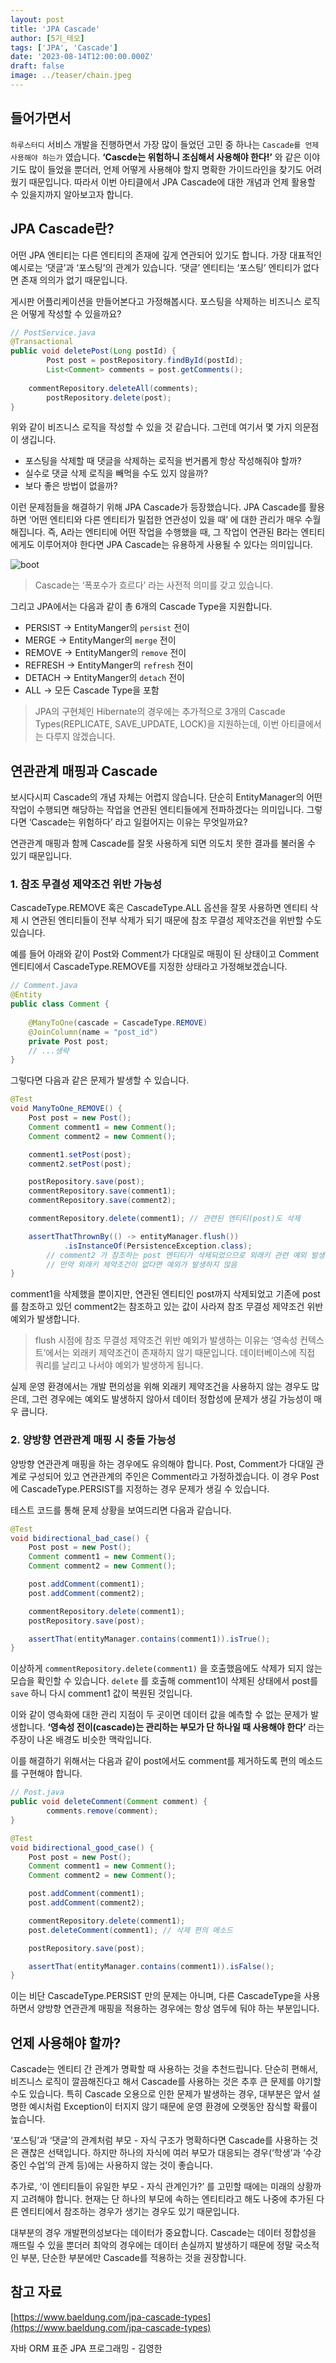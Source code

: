 ```yaml
---
layout: post
title: 'JPA Cascade'
author: [5기_테오]
tags: ['JPA', 'Cascade']
date: '2023-08-14T12:00:00.000Z'
draft: false
image: ../teaser/chain.jpeg
---
```


## 들어가면서

`하루스터디` 서비스 개발을 진행하면서 가장 많이 들었던 고민 중 하나는 `Cascade를 언제 사용해야 하는가` 였습니다. **‘Cascde는 위험하니 조심해서 사용해야 한다!’** 와 같은 이야기도 많이 들었을 뿐더러, 언제 어떻게 사용해야 할지 명확한 가이드라인을 찾기도 어려웠기 때문입니다. 따라서 이번 아티클에서 JPA Cascade에 대한 개념과 언제 활용할 수 있을지까지 알아보고자 합니다.

## JPA Cascade란?

어떤 JPA 엔티티는 다른 엔티티의 존재에 깊게 연관되어 있기도 합니다. 가장 대표적인 예시로는 ‘댓글’과 ‘포스팅’의 관계가 있습니다. ‘댓글’ 엔티티는 ‘포스팅’ 엔티티가 없다면 존재 의의가 없기 때문입니다.

게시판 어플리케이션을 만들어본다고 가정해봅시다. 포스팅을 삭제하는 비즈니스 로직은 어떻게 작성할 수 있을까요?

```java
// PostService.java
@Transactional
public void deletePost(Long postId) {
		Post post = postRepository.findById(postId);
		List<Comment> comments = post.getComments();
		
    commentRepository.deleteAll(comments);
		postRepository.delete(post);
}
```

위와 같이 비즈니스 로직을 작성할 수 있을 것 같습니다. 그런데 여기서 몇 가지 의문점이 생깁니다.

- 포스팅을 삭제할 때 댓글을 삭제하는 로직을 번거롭게 항상 작성해줘야 할까?
- 실수로 댓글 삭제 로직을 빼먹을 수도 있지 않을까?
- 보다 좋은 방법이 없을까?

이런 문제점들을 해결하기 위해 JPA Cascade가 등장했습니다. JPA Cascade를 활용하면 ‘어떤 엔티티와 다른 엔티티가 밀접한 연관성이 있을 때’ 에 대한 관리가 매우 수월해집니다. 즉, A라는 엔티티에 어떤 작업을 수행했을 때, 그 작업이 연관된 B라는 엔티티에게도 이루어져야 한다면 JPA Cascade는 유용하게 사용될 수 있다는 의미입니다.

![boot](../images/2023-08-14-JPA_01.png)

> Cascade는 ‘폭포수가 흐르다’ 라는 사전적 의미를 갖고 있습니다.

그리고 JPA에서는 다음과 같이 총 6개의 Cascade Type을 지원합니다.

- PERSIST → EntityManger의 `persist` 전이
- MERGE → EntityManger의 `merge` 전이
- REMOVE → EntityManger의 `remove` 전이
- REFRESH → EntityManger의 `refresh` 전이
- DETACH → EntityManger의 `detach` 전이
- ALL → 모든 Cascade Type을 포함

> JPA의 구현체인 Hibernate의 경우에는 추가적으로 3개의 Cascade Types(REPLICATE, SAVE_UPDATE, LOCK)을 지원하는데, 이번 아티클에서는 다루지 않겠습니다.

## 연관관계 매핑과 Cascade

보시다시피 Cascade의 개념 자체는 어렵지 않습니다. 단순히 EntityManager의 어떤 작업이 수행되면 해당하는 작업을 연관된 엔티티들에게 전파하겠다는 의미입니다. 그렇다면 ‘Cascade는 위험하다’ 라고 일컬어지는 이유는 무엇일까요?

연관관계 매핑과 함께 Cascade를 잘못 사용하게 되면 의도치 못한 결과를 불러올 수 있기 때문입니다.

### 1. 참조 무결성 제약조건 위반 가능성

CascadeType.REMOVE 혹은 CascadeType.ALL 옵션을 잘못 사용하면 엔티티 삭제 시 연관된 엔티티들이 전부 삭제가 되기 때문에 참조 무결성 제약조건을 위반할 수도 있습니다.

예를 들어 아래와 같이 Post와 Comment가 다대일로 매핑이 된 상태이고 Comment 엔티티에서 CascadeType.REMOVE를 지정한 상태라고 가정해보겠습니다.

```java
// Comment.java
@Entity
public class Comment {
	
	@ManyToOne(cascade = CascadeType.REMOVE)
	@JoinColumn(name = "post_id")
	private Post post;
	// ...생략
}
```

그렇다면 다음과 같은 문제가 발생할 수 있습니다.

```java
@Test
void ManyToOne_REMOVE() {
    Post post = new Post();
    Comment comment1 = new Comment();
    Comment comment2 = new Comment();

    comment1.setPost(post);
    comment2.setPost(post);

    postRepository.save(post);
    commentRepository.save(comment1);
    commentRepository.save(comment2);

    commentRepository.delete(comment1); // 관련된 엔티티(post)도 삭제

    assertThatThrownBy(() -> entityManager.flush()) 
            .isInstanceOf(PersistenceException.class);
		// comment2 가 참조하는 post 엔티티가 삭제되었으므로 외래키 관련 예외 발생
		// 만약 외래키 제약조건이 없다면 예외가 발생하지 않음
}
```

comment1을 삭제했을 뿐이지만, 연관된 엔티티인 post까지 삭제되었고 기존에 post를 참조하고 있던 comment2는 참조하고 있는 값이 사라져 참조 무결성 제약조건 위반 예외가 발생합니다.

> flush 시점에 참조 무결성 제약조건 위반 예외가 발생하는 이유는 ‘영속성 컨텍스트’에서는 외래키 제약조건이 존재하지 않기 때문입니다. 데이터베이스에 직접 쿼리를 날리고 나서야 예외가 발생하게 됩니다.

실제 운영 환경에서는 개발 편의성을 위해 외래키 제약조건을 사용하지 않는 경우도 많은데, 그런 경우에는 예외도 발생하지 않아서 데이터 정합성에 문제가 생길 가능성이 매우 큽니다.

### 2. 양방향 연관관계 매핑 시 충돌 가능성

양방향 연관관계 매핑을 하는 경우에도 유의해야 합니다. Post, Comment가 다대일 관계로 구성되어 있고 연관관계의 주인은 Comment라고 가정하겠습니다. 이 경우 Post에 CascadeType.PERSIST를 지정하는 경우 문제가 생길 수 있습니다.

테스트 코드를 통해 문제 상황을 보여드리면 다음과 같습니다.

```java
@Test
void bidirectional_bad_case() {
    Post post = new Post();
    Comment comment1 = new Comment();
    Comment comment2 = new Comment();

    post.addComment(comment1);
    post.addComment(comment2);

    commentRepository.delete(comment1);
    postRepository.save(post);

    assertThat(entityManager.contains(comment1)).isTrue();
}
```

이상하게 `commentRepository.delete(comment1)` 을 호출했음에도 삭제가 되지 않는 모습을 확인할 수 있습니다. `delete` 를 호출해 comment1이 삭제된 상태에서 post를 `save` 하니 다시 comment1 값이 복원된 것입니다.

이와 같이 영속화에 대한 관리 지점이 두 곳이면 데이터 값을 예측할 수 없는 문제가 발생합니다. **‘영속성 전이(cascade)는 관리하는 부모가 단 하나일 때 사용해야 한다’** 라는 주장이 나온 배경도 비슷한 맥락입니다.

이를 해결하기 위해서는 다음과 같이 post에서도 comment를 제거하도록 편의 메소드를 구현해야 합니다.

```java
// Post.java
public void deleteComment(Comment comment) {
        comments.remove(comment);
}
```

```java
@Test
void bidirectional_good_case() {
    Post post = new Post();
    Comment comment1 = new Comment();
    Comment comment2 = new Comment();

    post.addComment(comment1);
    post.addComment(comment2);

    commentRepository.delete(comment1);
    post.deleteComment(comment1); // 삭제 편의 메소드

    postRepository.save(post);

    assertThat(entityManager.contains(comment1)).isFalse();
}
```

이는 비단 CascadeType.PERSIST 만의 문제는 아니며, 다른 CascadeType을 사용하면서 양방향 연관관계 매핑을 적용하는 경우에는 항상 염두에 둬야 하는 부분입니다.

## 언제 사용해야 할까?

Cascade는 엔티티 간 관계가 명확할 때 사용하는 것을 추천드립니다. 단순히 편해서, 비즈니스 로직이 깔끔해진다고 해서 Cascade를 사용하는 것은 추후 큰 문제를 야기할 수도 있습니다. 특히 Cascade 오용으로 인한 문제가 발생하는 경우, 대부분은 앞서 설명한 예시처럼 Exception이 터지지 않기 때문에 운영 환경에 오랫동안 잠식할 확률이 높습니다.

‘포스팅’과 ‘댓글’의 관계처럼 부모 - 자식 구조가 명확하다면 Cascade를 사용하는 것은 괜찮은 선택입니다. 하지만 하나의 자식에 여러 부모가 대응되는 경우(‘학생’과 ‘수강중인 수업’의 관계 등)에는 사용하지 않는 것이 좋습니다.

추가로, ‘이 엔티티들이 유일한 부모 - 자식 관계인가?’ 를 고민할 때에는 미래의 상황까지 고려해야 합니다. 현재는 단 하나의 부모에 속하는 엔티티라고 해도 나중에 추가된 다른 엔티티에서 참조하는 경우가 생기는 경우도 있기 때문입니다.

대부분의 경우 개발편의성보다는 데이터가 중요합니다. Cascade는 데이터 정합성을 깨뜨릴 수 있을 뿐더러 최악의 경우에는 데이터 손실까지 발생하기 때문에 정말 국소적인 부분, 단순한 부분에만 Cascade를 적용하는 것을 권장합니다.

## 참고 자료

[https://www.baeldung.com/jpa-cascade-types](https://www.baeldung.com/jpa-cascade-types)

자바 ORM 표준 JPA 프로그래밍 - 김영한